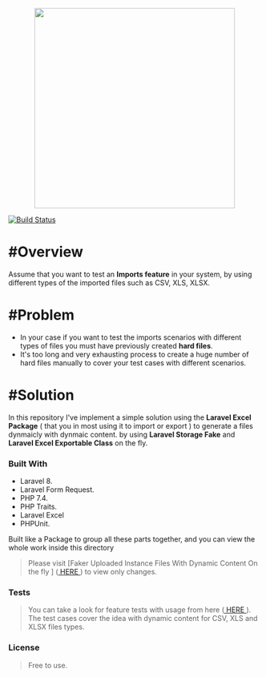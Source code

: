 <p align="center">
    <a href="https://laravel.com" target="_blank">
        <img src="https://raw.githubusercontent.com/laravel/art/master/logo-lockup/5%20SVG/2%20CMYK/1%20Full%20Color/laravel-logolockup-cmyk-red.svg" width="400">       </a>
</p>
<a  align="center" href="https://travis-ci.org/laravel/framework"><img src="https://travis-ci.org/laravel/framework.svg" alt="Build Status"></a>

# #Overview 
Assume that you want to test an **Imports feature** in your system, by using different types of the imported files such as CSV, XLS, XLSX.

# #Problem 
 - In your case if you want to test the imports scenarios with different types of files you must have previously created **hard files**.
 - It's too long and very exhausting process to create a huge number of hard files manually to cover your test cases with different scenarios.

# #Solution
In this repository I've implement a simple solution using the **Laravel Excel Package** ( that you in most using it to import or export ) to generate a files dynmaicly with dynmaic content. by using **Laravel Storage Fake** and **Laravel Excel Exportable Class** on the fly.

### Built With
 - Laravel 8.
 - Laravel Form Request.
 - PHP 7.4.
 - PHP Traits.
 - Laravel Excel
 - PHPUnit.
 
Built like a Package to group all these parts together, and you can view the whole work inside this directory 
 
> Please visit [Faker Uploaded Instance Files With Dynamic Content On the fly ] (<a href="shorturl.at/bpPQS"> HERE </a>) to view only changes.

### Tests 
> You can take a look for feature tests with usage from here (<a href="shorturl.at/dmIO6"> HERE </a>).
> The test cases cover the idea with dynamic content for CSV, XLS and XLSX files types.


### License 

> Free to use.
